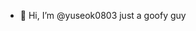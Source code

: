 - 👋 Hi, I’m @yuseok0803
just a goofy guy

<!---
yuseok0803/yuseok0803 is a ✨ special ✨ repository because its `README.md` (this file) appears on your GitHub profile.
You can click the Preview link to take a look at your changes.
--->
